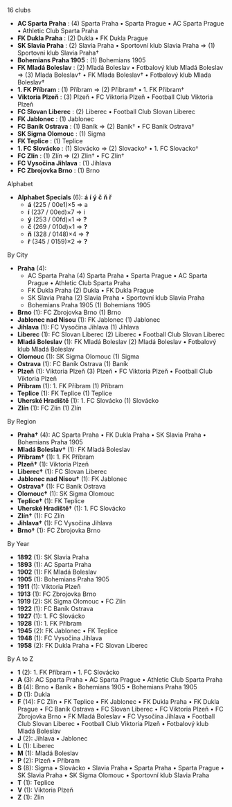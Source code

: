 16 clubs

- **AC Sparta Praha** : (4) Sparta Praha • Sparta Prague • AC Sparta Prague • Athletic Club Sparta Praha
- **FK Dukla Praha** : (2) Dukla • FK Dukla Prague
- **SK Slavia Praha** : (2) Slavia Praha • Sportovní klub Slavia Praha => (1) Sportovni klub Slavia Praha†
- **Bohemians Praha 1905** : (1) Bohemians 1905
- **FK Mladá Boleslav** : (2) Mladá Boleslav • Fotbalový klub Mladá Boleslav => (3) Mlada Boleslav† • FK Mlada Boleslav† • Fotbalový klub Mlada Boleslav†
- **1. FK Příbram** : (1) Příbram => (2) Přibram† • 1. FK Přibram†
- **Viktoria Plzeň** : (3) Plzeň • FC Viktoria Plzeň • Football Club Viktoria Plzeň
- **FC Slovan Liberec** : (2) Liberec • Football Club Slovan Liberec
- **FK Jablonec** : (1) Jablonec
- **FC Baník Ostrava** : (1) Baník => (2) Banik† • FC Banik Ostrava†
- **SK Sigma Olomouc** : (1) Sigma
- **FK Teplice** : (1) Teplice
- **1. FC Slovácko** : (1) Slovácko => (2) Slovacko† • 1. FC Slovacko†
- **FC Zlín** : (1) Zlín => (2) Zlin† • FC Zlin†
- **FC Vysočina Jihlava** : (1) Jihlava
- **FC Zbrojovka Brno** : (1) Brno




Alphabet

- **Alphabet Specials** (6):  **á**  **í**  **ý**  **č**  **ň**  **ř** 
  - **á** (225 / 00e1)×5 => a
  - **í** (237 / 00ed)×7 => i
  - **ý** (253 / 00fd)×1 => **?**
  - **č** (269 / 010d)×1 => **?**
  - **ň** (328 / 0148)×4 => **?**
  - **ř** (345 / 0159)×2 => **?**




By City

- **Praha** (4): 
  - AC Sparta Praha  (4) Sparta Praha • Sparta Prague • AC Sparta Prague • Athletic Club Sparta Praha
  - FK Dukla Praha  (2) Dukla • FK Dukla Prague
  - SK Slavia Praha  (2) Slavia Praha • Sportovní klub Slavia Praha
  - Bohemians Praha 1905  (1) Bohemians 1905
- **Brno** (1): FC Zbrojovka Brno  (1) Brno
- **Jablonec nad Nisou** (1): FK Jablonec  (1) Jablonec
- **Jihlava** (1): FC Vysočina Jihlava  (1) Jihlava
- **Liberec** (1): FC Slovan Liberec  (2) Liberec • Football Club Slovan Liberec
- **Mladá Boleslav** (1): FK Mladá Boleslav  (2) Mladá Boleslav • Fotbalový klub Mladá Boleslav
- **Olomouc** (1): SK Sigma Olomouc  (1) Sigma
- **Ostrava** (1): FC Baník Ostrava  (1) Baník
- **Plzeň** (1): Viktoria Plzeň  (3) Plzeň • FC Viktoria Plzeň • Football Club Viktoria Plzeň
- **Příbram** (1): 1. FK Příbram  (1) Příbram
- **Teplice** (1): FK Teplice  (1) Teplice
- **Uherské Hradiště** (1): 1. FC Slovácko  (1) Slovácko
- **Zlín** (1): FC Zlín  (1) Zlín




By Region

- **Praha†** (4):   AC Sparta Praha • FK Dukla Praha • SK Slavia Praha • Bohemians Praha 1905
- **Mladá Boleslav†** (1):   FK Mladá Boleslav
- **Příbram†** (1):   1. FK Příbram
- **Plzeň†** (1):   Viktoria Plzeň
- **Liberec†** (1):   FC Slovan Liberec
- **Jablonec nad Nisou†** (1):   FK Jablonec
- **Ostrava†** (1):   FC Baník Ostrava
- **Olomouc†** (1):   SK Sigma Olomouc
- **Teplice†** (1):   FK Teplice
- **Uherské Hradiště†** (1):   1. FC Slovácko
- **Zlín†** (1):   FC Zlín
- **Jihlava†** (1):   FC Vysočina Jihlava
- **Brno†** (1):   FC Zbrojovka Brno




By Year

- **1892** (1):   SK Slavia Praha
- **1893** (1):   AC Sparta Praha
- **1902** (1):   FK Mladá Boleslav
- **1905** (1):   Bohemians Praha 1905
- **1911** (1):   Viktoria Plzeň
- **1913** (1):   FC Zbrojovka Brno
- **1919** (2):   SK Sigma Olomouc • FC Zlín
- **1922** (1):   FC Baník Ostrava
- **1927** (1):   1. FC Slovácko
- **1928** (1):   1. FK Příbram
- **1945** (2):   FK Jablonec • FK Teplice
- **1948** (1):   FC Vysočina Jihlava
- **1958** (2):   FK Dukla Praha • FC Slovan Liberec






By A to Z

- **1** (2): 1. FK Příbram • 1. FC Slovácko
- **A** (3): AC Sparta Praha • AC Sparta Prague • Athletic Club Sparta Praha
- **B** (4): Brno • Baník • Bohemians 1905 • Bohemians Praha 1905
- **D** (1): Dukla
- **F** (14): FC Zlín • FK Teplice • FK Jablonec • FK Dukla Praha • FK Dukla Prague • FC Baník Ostrava • FC Slovan Liberec • FC Viktoria Plzeň • FC Zbrojovka Brno • FK Mladá Boleslav • FC Vysočina Jihlava • Football Club Slovan Liberec • Football Club Viktoria Plzeň • Fotbalový klub Mladá Boleslav
- **J** (2): Jihlava • Jablonec
- **L** (1): Liberec
- **M** (1): Mladá Boleslav
- **P** (2): Plzeň • Příbram
- **S** (8): Sigma • Slovácko • Slavia Praha • Sparta Praha • Sparta Prague • SK Slavia Praha • SK Sigma Olomouc • Sportovní klub Slavia Praha
- **T** (1): Teplice
- **V** (1): Viktoria Plzeň
- **Z** (1): Zlín




